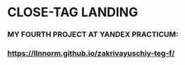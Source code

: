 # CLOSE-TAG LANDING

### MY FOURTH PROJECT AT YANDEX PRACTICUM:
### https://llnnorm.github.io/zakrivayuschiy-teg-f/
